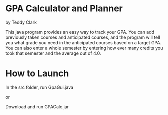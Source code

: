# GPA Calculator and Planner
by Teddy Clark

This java program provides an easy way to track your GPA. You can add previously taken courses and anticipated courses, and the program will tell you what grade you need in the anticipated courses based on a target GPA. You can also enter a whole semester by entering how ever many credits you took that semester and the average out of 4.0. 

# How to Launch
In the src folder, run GpaGui.java

or

Download and run GPACalc.jar

